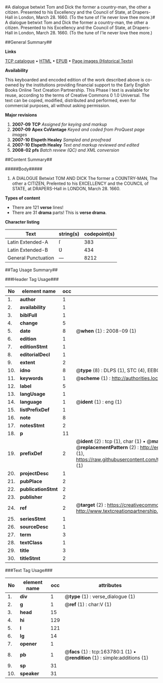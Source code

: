 #A dialogue betwixt Tom and Dick the former a country-man, the other a citizen. Presented to his Excellency and the Council of State, at Drapers-Hall in London, March 28. 1660. (To the tune of I'le never love thee more.)#
A dialogue betwixt Tom and Dick the former a country-man, the other a citizen. Presented to his Excellency and the Council of State, at Drapers-Hall in London, March 28. 1660. (To the tune of I'le never love thee more.)

##General Summary##

**Links**

[TCP catalogue](http://www.ota.ox.ac.uk/tcp/)  • 
[HTML](http://tei.it.ox.ac.uk/tcp/Texts-HTML/free/A87/A87358.html)  • 
[EPUB](http://tei.it.ox.ac.uk/tcp/Texts-EPUB/free/A87/A87358.epub) • 
[Page images (Historical Texts)](https://data.historicaltexts.jisc.ac.uk/view?pubId=eebo-99870450e&pageId=eebo-99870450e-163780-1)

**Availability**

This keyboarded and encoded edition of the
	       work described above is co-owned by the institutions
	       providing financial support to the Early English Books
	       Online Text Creation Partnership. This Phase I text is
	       available for reuse, according to the terms of Creative
	       Commons 0 1.0 Universal. The text can be copied,
	       modified, distributed and performed, even for
	       commercial purposes, all without asking permission.

**Major revisions**

1. __2007-09__ __TCP__ *Assigned for keying and markup*
1. __2007-09__ __Apex CoVantage__ *Keyed and coded from ProQuest page images*
1. __2007-10__ __Elspeth Healey__ *Sampled and proofread*
1. __2007-10__ __Elspeth Healey__ *Text and markup reviewed and edited*
1. __2008-02__ __pfs__ *Batch review (QC) and XML conversion*

##Content Summary##

#####Body#####

1. A DIALOGUE Betwixt TOM AND DICK The former a COƲNTRY-MAN, The other a CITIZEN, Preſented to his EXCELLENCY and the COUNCIL of STATE, at DRAPERS-Hall in LONDON, March 28. 1660.

**Types of content**

  * There are 121 **verse** lines!
  * There are 31 **drama** parts! This is **verse drama**.

**Character listing**


|Text|string(s)|codepoint(s)|
|---|---|---|
|Latin Extended-A|ſ|383|
|Latin Extended-B|Ʋ|434|
|General Punctuation|—|8212|

##Tag Usage Summary##

###Header Tag Usage###

|No|element name|occ|attributes|
|---|---|---|---|
|1.|__author__|1||
|2.|__availability__|1||
|3.|__biblFull__|1||
|4.|__change__|5||
|5.|__date__|8| @__when__ (1) : 2008-09 (1)|
|6.|__edition__|1||
|7.|__editionStmt__|1||
|8.|__editorialDecl__|1||
|9.|__extent__|2||
|10.|__idno__|8| @__type__ (8) : DLPS (1), STC (4), EEBO-CITATION (1), PROQUEST (1), VID (1)|
|11.|__keywords__|1| @__scheme__ (1) : http://authorities.loc.gov/ (1)|
|12.|__label__|5||
|13.|__langUsage__|1||
|14.|__language__|1| @__ident__ (1) : eng (1)|
|15.|__listPrefixDef__|1||
|16.|__note__|8||
|17.|__notesStmt__|2||
|18.|__p__|11||
|19.|__prefixDef__|2| @__ident__ (2) : tcp (1), char (1)  •  @__matchPattern__ (2) : ([0-9\-]+):([0-9IVX]+) (1), (.+) (1)  •  @__replacementPattern__ (2) : http://eebo.chadwyck.com/downloadtiff?vid=$1&page=$2 (1), https://raw.githubusercontent.com/textcreationpartnership/Texts/master/tcpchars.xml#$1 (1)|
|20.|__projectDesc__|1||
|21.|__pubPlace__|2||
|22.|__publicationStmt__|2||
|23.|__publisher__|2||
|24.|__ref__|2| @__target__ (2) : https://creativecommons.org/publicdomain/zero/1.0/ (1), http://www.textcreationpartnership.org/docs/. (1)|
|25.|__seriesStmt__|1||
|26.|__sourceDesc__|1||
|27.|__term__|3||
|28.|__textClass__|1||
|29.|__title__|3||
|30.|__titleStmt__|2||


###Text Tag Usage###

|No|element name|occ|attributes|
|---|---|---|---|
|1.|__div__|1| @__type__ (1) : verse_dialogue (1)|
|2.|__g__|1| @__ref__ (1) : char:V (1)|
|3.|__head__|15||
|4.|__hi__|129||
|5.|__l__|121||
|6.|__lg__|14||
|7.|__opener__|1||
|8.|__pb__|1| @__facs__ (1) : tcp:163780:1 (1)  •  @__rendition__ (1) : simple:additions (1)|
|9.|__sp__|31||
|10.|__speaker__|31||

